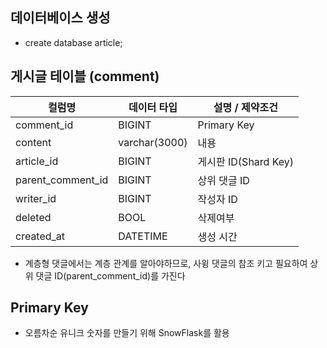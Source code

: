 ## 데이터베이스 생성
- create database article;

## 게시글 테이블 (comment)
| 컬럼명               | 데이터 타입        | 설명 / 제약조건     |
|-------------------|---------------|-------------------|
| comment_id        | BIGINT        | Primary Key       |
| content           | varchar(3000) | 내용                |
| article_id        | BIGINT        | 게시판 ID(Shard Key) |
| parent_comment_id | BIGINT        | 상위 댓글 ID          |
| writer_id         | BIGINT        | 작성자 ID            |
| deleted           | BOOL          | 삭제여부              |
| created_at        | DATETIME      | 생성 시간             |

- 계층형 댓글에서는 계층 관계를 알아야하므로, 사윙 댓글의 참조 키고 필요하여 상위 댓글 ID(parent_comment_id)를 가진다


## Primary Key
- 오름차순 유니크 숫자를 만들기 위해 SnowFlask를 활용